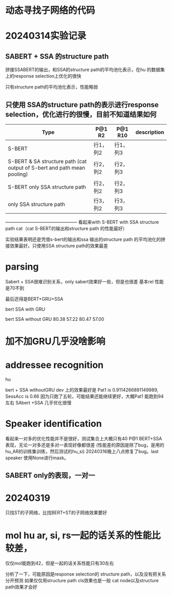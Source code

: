 # 动态寻找子网络的代码


# 20240314实验记录



## SABERT + SSA 的structure path 
拼接SSABERT的输出，和SSA的structure path的平均池化表示，在hu 的数据集上的response selection上优化的很快

只有structure path的平均池化表示，性能略弱

## 只使用 SSA的structure path的表示进行response selection，优化进行的很慢，目前不知道结果如何


| Type     | P@1 R2     | P@1 R10    |description|
| -------- | -------- | -------- |-------- |
|S-BERT | 行1，列2 | 行1，列3 |           |
|S-BERT & SA structure path (cat output of S-bert and path mean pooling) | 行2，列2 | 行2，列3 |
|S-BERT only SSA structure path | 行2，列2 | 行2，列3 |
| only SSA structure path | 行3，列2 | 行3，列3 |
————————————————
看起来with S-BERT with SSA structure path cat（cat S-BERT的输出和structure path 的性能最好）

实验结果表明还是凭借s-bert的输出和ssa 输出的structure path 的平均池化的拼接效果最好。只使用SSA structure path的效果最差

# parsing
 
 Sabert + SSA很难识别关系，only sabert效果好一些，但是也很差 基本rel 性能是70不到

 最后还得是BERT+GRU+SSA
 
 bert SSA with GRU

 bert SSA without GRU
 80.38 57.22
 80.47 57.00

 # 加不加GRU几乎没啥影响


 # addressee recognition 

 hu 

 bert + SSA withoutGRU dev 上的效果最好是 Pat1 is 0.9114266891149989, SessAcc is 0.66 因为只跑了五轮，可能结果还能继续更好，大概Pat1 能跑到94左右
 SAbert +SSA 几乎优化很慢


 # Speaker identification
 看起来一对多的优化性能并不是很好，测试集合上大概只有40 P@1
BERT+SSA 表现，无论一对多还是多对一表现好像都很差
(性能差的原因是除了bug，是用的hu_AR的训练集训练，然后测试的hu_si)
20240316晚上八点修复了bug。last speaker 使用None进行mask。
 ## SABERT only的表现，一对一

 # 20240319

 只找ST的子网络，比找BERT+ST的子网络效果要好


 # mol hu ar, si, rs一起的话关系的性能比较差，
 仅仅mol能跑到42，但是一起的话关系性能只有30左右
 
 分析了一下，可能原因是response selection的 structure path，以及没有把关系分开预测
 如果仅仅用structure path cls效果也是一般
 cat node以及structure path效果才会好


 # 